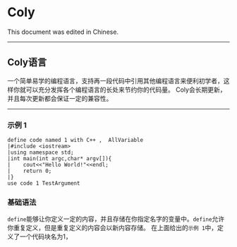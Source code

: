 # Coly

This document was edited in Chinese.

---

## Coly语言

一个简单易学的编程语言，支持再一段代码中引用其他编程语言来便利初学者，这样你就可以充分发挥各个编程语言的长处来节约你的代码量。
Coly会长期更新，并且每次更新都会保证一定的兼容性。

---

### 示例 1

```coly
define code named 1 with C++ ,  AllVariable
|#include <iostream>
|using namespace std;
|int main(int argc,char* argv[]){
|    cout<<"Hello World!"<<endl;
|    return 0;
|}
use code 1 TestArgument
```

### 基础语法

`define`能够让你定义一定的内容，并且存储在你指定名字的变量中。`define`允许你重复定义，但是重复定义的内容会以新内容存储。
在上面给出的`示例 1`中，定义了一个代码块名为1，